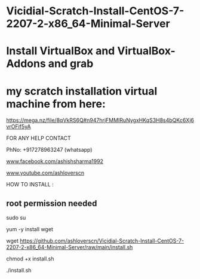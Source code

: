 # Vicidial-Scratch-Install-CentOS-7-2207-2-x86_64-Minimal-Server

# Install VirtualBox and VirtualBox-Addons and grab 
# my scratch installation virtual machine from here:
https://mega.nz/file/8qVkRS6Q#n947hrjFMMIRuNygxHKqS3H8s4bQKc6Xj6vrOFif5yA

FOR ANY HELP CONTACT 

PhNo: +917278963247 (whatsapp)

www.facebook.com/ashishsharma1992

www.youtube.com/ashloverscn

HOW TO INSTALL :
## root permission needed
sudo su

yum -y install wget

wget https://github.com/ashloverscn/Vicidial-Scratch-Install-CentOS-7-2207-2-x86_64-Minimal-Server/raw/main/install.sh

chmod +x install.sh

./install.sh



